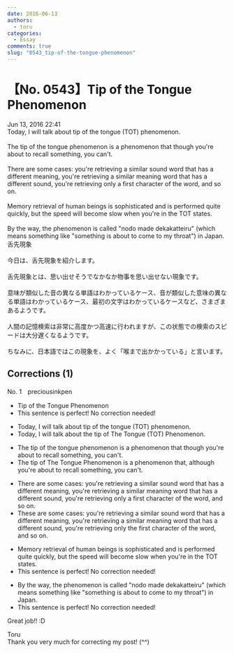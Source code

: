 ```yaml
---
date: 2016-06-13
authors:
  - toru
categories:
  - Essay
comments: true
slug: "0543_tip-of-the-tongue-phenomenon"
---
```


# 【No. 0543】Tip of the Tongue Phenomenon
<div class="date">Jun 13, 2016 22:41</div>
<div id="post"><div id="body_show_ori">
Today, I will talk about tip of the tongue (TOT) phenomenon.<br/><br/>The tip of the tongue phenomenon is a phenomenon that though you're about to recall something, you can't.<br/><br/>There are some cases: you're retrieving a similar sound word that has a different meaning, you're retrieving a similar meaning word that has a different sound, you're retrieving only a first character of the word, and so on.<br/><br/>Memory retrieval of human beings is sophisticated and is performed quite quickly, but the speed will become slow when you're in the TOT states.<br/><br/>By the way, the phenomenon is called "nodo made dekakatteiru" (which means something like "something is about to come to my throat") in Japan.
</div></div>

<!-- more -->

<div id="post_ja"><div id="body_show_mo">
舌先現象<br/><br/>今日は、舌先現象を紹介します。<br/><br/>舌先現象とは、思い出せそうでなかなか物事を思い出せない現象です。<br/><br/>意味が類似した音の異なる単語はわかっているケース、音が類似した意味の異なる単語はわかっているケース、最初の文字はわかっているケースなど、さまざまあるようです。<br/><br/>人間の記憶検索は非常に高度かつ高速に行われますが、この状態での検索のスピードは大分遅くなるようです。<br/><br/>ちなみに、日本語ではこの現象を、よく「喉まで出かかっている」と言います。
</div></div>

## Corrections (1)
<div id="block"><div class="first_name"> No. 1　<span class="just_name">preciousinkpen</span></div><div id="block2">
<ul class="correction_field">
<li class="incorrect">Tip of the Tongue Phenomenon</li>
<li class="corrected perfect">This sentence is perfect! No correction needed!</li>
</ul>
<ul class="correction_field">
<li class="incorrect">Today, I will talk about tip of the tongue (TOT) phenomenon.</li>
<li class="corrected correct">
Today, I will talk about <span class="f_blue">the </span>tip of <span class="f_blue">T</span>he <span class="f_blue">T</span>ongue (TOT) <span class="f_blue">P</span>henomenon.
</li>
</ul>
<ul class="correction_field">
<li class="incorrect">The tip of the tongue phenomenon is a phenomenon that though you're about to recall something, you can't.</li>
<li class="corrected correct">
The tip of The Tongue Phenomenon is a phenomenon that<span class="f_blue">,</span> <span class="f_blue">al</span>though you're about to recall something, you can't.
</li>
</ul>
<ul class="correction_field">
<li class="incorrect">There are some cases: you're retrieving a similar sound word that has a different meaning, you're retrieving a similar meaning word that has a different sound, you're retrieving only a first character of the word, and so on.</li>
<li class="corrected correct">
The<span class="f_blue">s</span>e are some cases: you're retrieving a similar sound word that has a different meaning, you're retrieving a similar meaning word that has a different sound, you're retrieving only <span class="f_blue">the</span> first character of the word, and so on.
</li>
</ul>
<ul class="correction_field">
<li class="incorrect">Memory retrieval of human beings is sophisticated and is performed quite quickly, but the speed will become slow when you're in the TOT states.</li>
<li class="corrected perfect">This sentence is perfect! No correction needed!</li>
</ul>
<ul class="correction_field">
<li class="incorrect">By the way, the phenomenon is called "nodo made dekakatteiru" (which means something like "something is about to come to my throat") in Japan.</li>
<li class="corrected perfect">This sentence is perfect! No correction needed!</li>
</ul>
<p class="comment_small">
 Great job!! :D
</p>

</div><div class="name"><span class="just_name">Toru</span><br>
Thank you very much for correcting my post! (^^)
</div>
</div>
